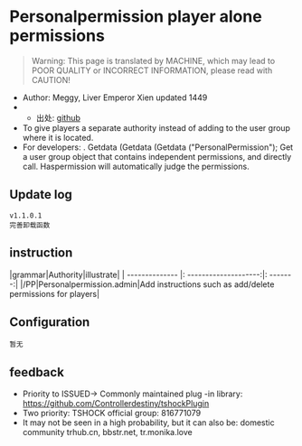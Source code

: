# Personalpermission player alone permissions

> Warning: This page is translated by MACHINE, which may lead to POOR QUALITY or INCORRECT INFORMATION, please read with CAUTION!


- Author: Meggy, Liver Emperor Xien updated 1449
- - 出处: [github](https://github.com/Megghy/PersonalPermission) 
- To give players a separate authority instead of adding to the user group where it is located.
- For developers: <TSPlayer>. Getdata <Group> (Getdata <Group> (Getdata <Group> ("PersonalPermission"); Get a user group object that contains independent permissions, and directly call. Haspermission will automatically judge the permissions.


## Update log

```
v1.1.0.1
完善卸载函数
```

## instruction

|grammar|Authority|illustrate|
| -------------- |: --------------------:|: -------:|
|/PP|Personalpermission.admin|Add instructions such as add/delete permissions for players|

## Configuration

```
暂无
```
## feedback
- Priority to ISSUED-> Commonly maintained plug -in library: https://github.com/Controllerdestiny/tshockPlugin
- Two priority: TSHOCK official group: 816771079
- It may not be seen in a high probability, but it can also be: domestic community trhub.cn, bbstr.net, tr.monika.love